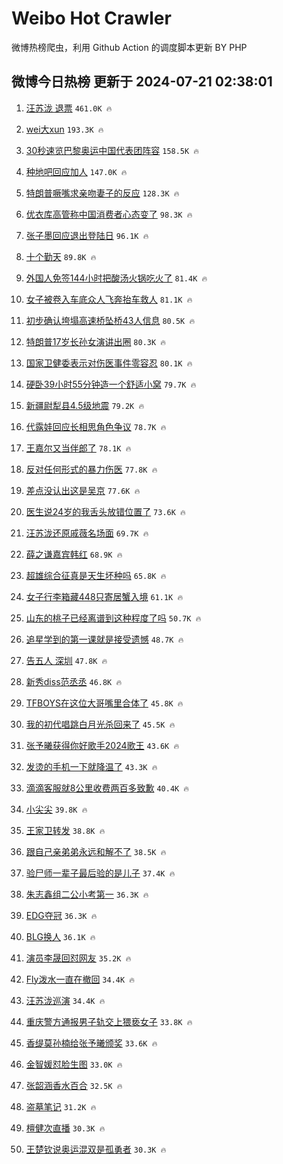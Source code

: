 # Weibo Hot Crawler 



微博热榜爬虫，利用 Github Action 的调度脚本更新 BY PHP 


## 微博今日热榜 更新于 2024-07-21 02:38:01 
1. [汪苏泷 退票](https://s.weibo.com/weibo?q=%E6%B1%AA%E8%8B%8F%E6%B3%B7%20%E9%80%80%E7%A5%A8&t=31&band_rank=1&Refer=top) `461.0K 🔥` 

1. [wei大xun](https://s.weibo.com/weibo?q=wei%E5%A4%A7xun&t=31&band_rank=2&Refer=top) `193.3K 🔥` 

1. [30秒速览巴黎奥运中国代表团阵容](https://s.weibo.com/weibo?q=%2330%E7%A7%92%E9%80%9F%E8%A7%88%E5%B7%B4%E9%BB%8E%E5%A5%A5%E8%BF%90%E4%B8%AD%E5%9B%BD%E4%BB%A3%E8%A1%A8%E5%9B%A2%E9%98%B5%E5%AE%B9%23&t=31&band_rank=3&Refer=top) `158.5K 🔥` 

1. [种地吧回应加人](https://s.weibo.com/weibo?q=%23%E7%A7%8D%E5%9C%B0%E5%90%A7%E5%9B%9E%E5%BA%94%E5%8A%A0%E4%BA%BA%23&t=31&band_rank=4&Refer=top) `147.0K 🔥` 

1. [特朗普噘嘴求亲吻妻子的反应](https://s.weibo.com/weibo?q=%23%E7%89%B9%E6%9C%97%E6%99%AE%E5%99%98%E5%98%B4%E6%B1%82%E4%BA%B2%E5%90%BB%E5%A6%BB%E5%AD%90%E7%9A%84%E5%8F%8D%E5%BA%94%23&t=31&band_rank=5&Refer=top) `128.3K 🔥` 

1. [优衣库高管称中国消费者心态变了](https://s.weibo.com/weibo?q=%23%E4%BC%98%E8%A1%A3%E5%BA%93%E9%AB%98%E7%AE%A1%E7%A7%B0%E4%B8%AD%E5%9B%BD%E6%B6%88%E8%B4%B9%E8%80%85%E5%BF%83%E6%80%81%E5%8F%98%E4%BA%86%23&t=31&band_rank=6&Refer=top) `98.3K 🔥` 

1. [张子墨回应退出登陆日](https://s.weibo.com/weibo?q=%23%E5%BC%A0%E5%AD%90%E5%A2%A8%E5%9B%9E%E5%BA%94%E9%80%80%E5%87%BA%E7%99%BB%E9%99%86%E6%97%A5%23&t=31&band_rank=7&Refer=top) `96.1K 🔥` 

1. [十个勤天](https://s.weibo.com/weibo?q=%E5%8D%81%E4%B8%AA%E5%8B%A4%E5%A4%A9&t=31&band_rank=8&Refer=top) `89.8K 🔥` 

1. [外国人免签144小时把酸汤火锅吃火了](https://s.weibo.com/weibo?q=%23%E5%A4%96%E5%9B%BD%E4%BA%BA%E5%85%8D%E7%AD%BE144%E5%B0%8F%E6%97%B6%E6%8A%8A%E9%85%B8%E6%B1%A4%E7%81%AB%E9%94%85%E5%90%83%E7%81%AB%E4%BA%86%23&t=31&band_rank=9&Refer=top) `81.4K 🔥` 

1. [女子被卷入车底众人飞奔抬车救人](https://s.weibo.com/weibo?q=%23%E5%A5%B3%E5%AD%90%E8%A2%AB%E5%8D%B7%E5%85%A5%E8%BD%A6%E5%BA%95%E4%BC%97%E4%BA%BA%E9%A3%9E%E5%A5%94%E6%8A%AC%E8%BD%A6%E6%95%91%E4%BA%BA%23&t=31&band_rank=10&Refer=top) `81.1K 🔥` 

1. [初步确认垮塌高速桥坠桥43人信息](https://s.weibo.com/weibo?q=%23%E5%88%9D%E6%AD%A5%E7%A1%AE%E8%AE%A4%E5%9E%AE%E5%A1%8C%E9%AB%98%E9%80%9F%E6%A1%A5%E5%9D%A0%E6%A1%A543%E4%BA%BA%E4%BF%A1%E6%81%AF%23&t=31&band_rank=11&Refer=top) `80.5K 🔥` 

1. [特朗普17岁长孙女演讲出圈](https://s.weibo.com/weibo?q=%23%E7%89%B9%E6%9C%97%E6%99%AE17%E5%B2%81%E9%95%BF%E5%AD%99%E5%A5%B3%E6%BC%94%E8%AE%B2%E5%87%BA%E5%9C%88%23&t=31&band_rank=12&Refer=top) `80.3K 🔥` 

1. [国家卫健委表示对伤医事件零容忍](https://s.weibo.com/weibo?q=%23%E5%9B%BD%E5%AE%B6%E5%8D%AB%E5%81%A5%E5%A7%94%E8%A1%A8%E7%A4%BA%E5%AF%B9%E4%BC%A4%E5%8C%BB%E4%BA%8B%E4%BB%B6%E9%9B%B6%E5%AE%B9%E5%BF%8D%23&t=31&band_rank=13&Refer=top) `80.1K 🔥` 

1. [硬卧39小时55分钟造一个舒适小窝](https://s.weibo.com/weibo?q=%23%E7%A1%AC%E5%8D%A739%E5%B0%8F%E6%97%B655%E5%88%86%E9%92%9F%E9%80%A0%E4%B8%80%E4%B8%AA%E8%88%92%E9%80%82%E5%B0%8F%E7%AA%9D%23&t=31&band_rank=14&Refer=top) `79.7K 🔥` 

1. [新疆尉犁县4.5级地震](https://s.weibo.com/weibo?q=%23%E6%96%B0%E7%96%86%E5%B0%89%E7%8A%81%E5%8E%BF4.5%E7%BA%A7%E5%9C%B0%E9%9C%87%23&t=31&band_rank=15&Refer=top) `79.2K 🔥` 

1. [代露娃回应长相思角色争议](https://s.weibo.com/weibo?q=%23%E4%BB%A3%E9%9C%B2%E5%A8%83%E5%9B%9E%E5%BA%94%E9%95%BF%E7%9B%B8%E6%80%9D%E8%A7%92%E8%89%B2%E4%BA%89%E8%AE%AE%23&t=31&band_rank=16&Refer=top) `78.7K 🔥` 

1. [王嘉尔又当伴郎了](https://s.weibo.com/weibo?q=%23%E7%8E%8B%E5%98%89%E5%B0%94%E5%8F%88%E5%BD%93%E4%BC%B4%E9%83%8E%E4%BA%86%23&t=31&band_rank=17&Refer=top) `78.1K 🔥` 

1. [反对任何形式的暴力伤医](https://s.weibo.com/weibo?q=%23%E5%8F%8D%E5%AF%B9%E4%BB%BB%E4%BD%95%E5%BD%A2%E5%BC%8F%E7%9A%84%E6%9A%B4%E5%8A%9B%E4%BC%A4%E5%8C%BB%23&t=31&band_rank=18&Refer=top) `77.8K 🔥` 

1. [差点没认出这是吴京](https://s.weibo.com/weibo?q=%23%E5%B7%AE%E7%82%B9%E6%B2%A1%E8%AE%A4%E5%87%BA%E8%BF%99%E6%98%AF%E5%90%B4%E4%BA%AC%23&t=31&band_rank=19&Refer=top) `77.6K 🔥` 

1. [医生说24岁的我舌头放错位置了](https://s.weibo.com/weibo?q=%23%E5%8C%BB%E7%94%9F%E8%AF%B424%E5%B2%81%E7%9A%84%E6%88%91%E8%88%8C%E5%A4%B4%E6%94%BE%E9%94%99%E4%BD%8D%E7%BD%AE%E4%BA%86%23&t=31&band_rank=20&Refer=top) `73.6K 🔥` 

1. [汪苏泷还原戚薇名场面](https://s.weibo.com/weibo?q=%23%E6%B1%AA%E8%8B%8F%E6%B3%B7%E8%BF%98%E5%8E%9F%E6%88%9A%E8%96%87%E5%90%8D%E5%9C%BA%E9%9D%A2%23&t=31&band_rank=21&Refer=top) `69.7K 🔥` 

1. [薛之谦嘉宾韩红](https://s.weibo.com/weibo?q=%E8%96%9B%E4%B9%8B%E8%B0%A6%E5%98%89%E5%AE%BE%E9%9F%A9%E7%BA%A2&t=31&band_rank=22&Refer=top) `68.9K 🔥` 

1. [超雄综合征真是天生坏种吗](https://s.weibo.com/weibo?q=%23%E8%B6%85%E9%9B%84%E7%BB%BC%E5%90%88%E5%BE%81%E7%9C%9F%E6%98%AF%E5%A4%A9%E7%94%9F%E5%9D%8F%E7%A7%8D%E5%90%97%23&t=31&band_rank=23&Refer=top) `65.8K 🔥` 

1. [女子行李箱藏448只寄居蟹入境](https://s.weibo.com/weibo?q=%23%E5%A5%B3%E5%AD%90%E8%A1%8C%E6%9D%8E%E7%AE%B1%E8%97%8F448%E5%8F%AA%E5%AF%84%E5%B1%85%E8%9F%B9%E5%85%A5%E5%A2%83%23&t=31&band_rank=24&Refer=top) `61.1K 🔥` 

1. [山东的桃子已经离谱到这种程度了吗](https://s.weibo.com/weibo?q=%23%E5%B1%B1%E4%B8%9C%E7%9A%84%E6%A1%83%E5%AD%90%E5%B7%B2%E7%BB%8F%E7%A6%BB%E8%B0%B1%E5%88%B0%E8%BF%99%E7%A7%8D%E7%A8%8B%E5%BA%A6%E4%BA%86%E5%90%97%23&t=31&band_rank=25&Refer=top) `50.7K 🔥` 

1. [追星学到的第一课就是接受遗憾](https://s.weibo.com/weibo?q=%23%E8%BF%BD%E6%98%9F%E5%AD%A6%E5%88%B0%E7%9A%84%E7%AC%AC%E4%B8%80%E8%AF%BE%E5%B0%B1%E6%98%AF%E6%8E%A5%E5%8F%97%E9%81%97%E6%86%BE%23&t=31&band_rank=26&Refer=top) `48.7K 🔥` 

1. [告五人 深圳](https://s.weibo.com/weibo?q=%E5%91%8A%E4%BA%94%E4%BA%BA%20%E6%B7%B1%E5%9C%B3&t=31&band_rank=27&Refer=top) `47.8K 🔥` 

1. [新秀diss范丞丞](https://s.weibo.com/weibo?q=%23%E6%96%B0%E7%A7%80diss%E8%8C%83%E4%B8%9E%E4%B8%9E%23&t=31&band_rank=28&Refer=top) `46.8K 🔥` 

1. [TFBOYS在这位大哥嘴里合体了](https://s.weibo.com/weibo?q=%23TFBOYS%E5%9C%A8%E8%BF%99%E4%BD%8D%E5%A4%A7%E5%93%A5%E5%98%B4%E9%87%8C%E5%90%88%E4%BD%93%E4%BA%86%23&t=31&band_rank=29&Refer=top) `45.8K 🔥` 

1. [我的初代唱跳白月光杀回来了](https://s.weibo.com/weibo?q=%23%E6%88%91%E7%9A%84%E5%88%9D%E4%BB%A3%E5%94%B1%E8%B7%B3%E7%99%BD%E6%9C%88%E5%85%89%E6%9D%80%E5%9B%9E%E6%9D%A5%E4%BA%86%23&t=31&band_rank=30&Refer=top) `45.5K 🔥` 

1. [张予曦获得你好歌手2024歌王](https://s.weibo.com/weibo?q=%23%E5%BC%A0%E4%BA%88%E6%9B%A6%E8%8E%B7%E5%BE%97%E4%BD%A0%E5%A5%BD%E6%AD%8C%E6%89%8B2024%E6%AD%8C%E7%8E%8B%23&t=31&band_rank=31&Refer=top) `43.6K 🔥` 

1. [发烫的手机一下就降温了](https://s.weibo.com/weibo?q=%23%E5%8F%91%E7%83%AB%E7%9A%84%E6%89%8B%E6%9C%BA%E4%B8%80%E4%B8%8B%E5%B0%B1%E9%99%8D%E6%B8%A9%E4%BA%86%23&t=31&band_rank=32&Refer=top) `43.3K 🔥` 

1. [滴滴客服就8公里收费两百多致歉](https://s.weibo.com/weibo?q=%23%E6%BB%B4%E6%BB%B4%E5%AE%A2%E6%9C%8D%E5%B0%B18%E5%85%AC%E9%87%8C%E6%94%B6%E8%B4%B9%E4%B8%A4%E7%99%BE%E5%A4%9A%E8%87%B4%E6%AD%89%23&t=31&band_rank=33&Refer=top) `40.4K 🔥` 

1. [小尖尖](https://s.weibo.com/weibo?q=%E5%B0%8F%E5%B0%96%E5%B0%96&t=31&band_rank=34&Refer=top) `39.8K 🔥` 

1. [王家卫转发](https://s.weibo.com/weibo?q=%E7%8E%8B%E5%AE%B6%E5%8D%AB%E8%BD%AC%E5%8F%91&t=31&band_rank=35&Refer=top) `38.8K 🔥` 

1. [跟自己亲弟弟永远和解不了](https://s.weibo.com/weibo?q=%23%E8%B7%9F%E8%87%AA%E5%B7%B1%E4%BA%B2%E5%BC%9F%E5%BC%9F%E6%B0%B8%E8%BF%9C%E5%92%8C%E8%A7%A3%E4%B8%8D%E4%BA%86%23&t=31&band_rank=36&Refer=top) `38.5K 🔥` 

1. [验尸师一辈子最后验的是儿子](https://s.weibo.com/weibo?q=%E9%AA%8C%E5%B0%B8%E5%B8%88%E4%B8%80%E8%BE%88%E5%AD%90%E6%9C%80%E5%90%8E%E9%AA%8C%E7%9A%84%E6%98%AF%E5%84%BF%E5%AD%90&t=31&band_rank=37&Refer=top) `37.4K 🔥` 

1. [朱志鑫组二公小考第一](https://s.weibo.com/weibo?q=%23%E6%9C%B1%E5%BF%97%E9%91%AB%E7%BB%84%E4%BA%8C%E5%85%AC%E5%B0%8F%E8%80%83%E7%AC%AC%E4%B8%80%23&t=31&band_rank=38&Refer=top) `36.3K 🔥` 

1. [EDG夺冠](https://s.weibo.com/weibo?q=EDG%E5%A4%BA%E5%86%A0&t=31&band_rank=39&Refer=top) `36.3K 🔥` 

1. [BLG换人](https://s.weibo.com/weibo?q=BLG%E6%8D%A2%E4%BA%BA&t=31&band_rank=40&Refer=top) `36.1K 🔥` 

1. [演员李晟回怼网友](https://s.weibo.com/weibo?q=%23%E6%BC%94%E5%91%98%E6%9D%8E%E6%99%9F%E5%9B%9E%E6%80%BC%E7%BD%91%E5%8F%8B%23&t=31&band_rank=41&Refer=top) `35.2K 🔥` 

1. [Fly泼水一直在撤回](https://s.weibo.com/weibo?q=%23Fly%E6%B3%BC%E6%B0%B4%E4%B8%80%E7%9B%B4%E5%9C%A8%E6%92%A4%E5%9B%9E%23&t=31&band_rank=42&Refer=top) `34.4K 🔥` 

1. [汪苏泷巡演](https://s.weibo.com/weibo?q=%E6%B1%AA%E8%8B%8F%E6%B3%B7%E5%B7%A1%E6%BC%94&t=31&band_rank=43&Refer=top) `34.4K 🔥` 

1. [重庆警方通报男子轨交上猥亵女子](https://s.weibo.com/weibo?q=%23%E9%87%8D%E5%BA%86%E8%AD%A6%E6%96%B9%E9%80%9A%E6%8A%A5%E7%94%B7%E5%AD%90%E8%BD%A8%E4%BA%A4%E4%B8%8A%E7%8C%A5%E4%BA%B5%E5%A5%B3%E5%AD%90%23&t=31&band_rank=44&Refer=top) `33.8K 🔥` 

1. [香缇莫孙楠给张予曦颁奖](https://s.weibo.com/weibo?q=%23%E9%A6%99%E7%BC%87%E8%8E%AB%E5%AD%99%E6%A5%A0%E7%BB%99%E5%BC%A0%E4%BA%88%E6%9B%A6%E9%A2%81%E5%A5%96%23&t=31&band_rank=45&Refer=top) `33.6K 🔥` 

1. [金智媛怼脸生图](https://s.weibo.com/weibo?q=%23%E9%87%91%E6%99%BA%E5%AA%9B%E6%80%BC%E8%84%B8%E7%94%9F%E5%9B%BE%23&t=31&band_rank=46&Refer=top) `33.0K 🔥` 

1. [张韶涵香水百合](https://s.weibo.com/weibo?q=%E5%BC%A0%E9%9F%B6%E6%B6%B5%E9%A6%99%E6%B0%B4%E7%99%BE%E5%90%88&t=31&band_rank=47&Refer=top) `32.5K 🔥` 

1. [盗墓笔记](https://s.weibo.com/weibo?q=%E7%9B%97%E5%A2%93%E7%AC%94%E8%AE%B0&t=31&band_rank=48&Refer=top) `31.2K 🔥` 

1. [檀健次直播](https://s.weibo.com/weibo?q=%E6%AA%80%E5%81%A5%E6%AC%A1%E7%9B%B4%E6%92%AD&t=31&band_rank=49&Refer=top) `30.3K 🔥` 

1. [王楚钦说奥运混双是孤勇者](https://s.weibo.com/weibo?q=%23%E7%8E%8B%E6%A5%9A%E9%92%A6%E8%AF%B4%E5%A5%A5%E8%BF%90%E6%B7%B7%E5%8F%8C%E6%98%AF%E5%AD%A4%E5%8B%87%E8%80%85%23&t=31&band_rank=50&Refer=top) `30.3K 🔥` 

